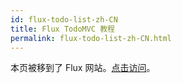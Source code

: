 ```yaml
---
id: flux-todo-list-zh-CN
title: Flux TodoMVC 教程
permalink: flux-todo-list-zh-CN.html
---
```


本页被移到了 Flux 网站。[点击访问](https://facebook.github.io/flux/docs/todo-list.html)。
